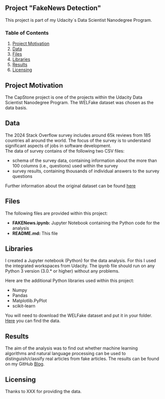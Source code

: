 ## Project "FakeNews Detection"

This project is part of my Udacity´s Data Scientist Nanodegree Program. 

### Table of Contents
 
1. [Project Motivation](#motivation)
2. [Data](#data)
3. [Files](#files)
4. [Libraries](#libraries)
5. [Results](#results)
6. [Licensing](#licensing)

## Project Motivation <a name="motivation"></a>

The CapStone project is one of the projects within the Udacity Data Scientist Nanodegree Program. The WELFake dataset was chosen as the data basis.

## Data <a name="data"></a>

The 2024 Stack Overflow survey includes around 65k reviews from 185 countries all around the world. The focus of the survey is to understand significant aspects of jobs in software development.</br>
The data of survey contains of the following two CSV files:
<ul>
  <li>schema of the survey data, containing information about the more than 100 columns (i.e., questions) used within the survey
  <li>survey results, containing thousands of individual answers to the survey questions 
</ul>

Further information about the original dataset can be found [here](https://zenodo.org/records/4561253)

## Files <a name="files"></a>

The following files are provided within this project:
<ul>
  <li><b>FAKENews.ipynb:</b> Jupyter Notebook containing the Python code for the analysis</li>
  <li><b>README.md:</b> This file</li>
</ul>

## Libraries <a name="libraries"></a>

I created a Jupyter notebook (Python) for the data analysis. For this I used the integrated workspaces from Udacity. The ipynb file should run on any Python 3 version (3.0.* or higher) without any problems.</br>

Here are the additional Python libraries used within this project:
<ul>
  <li>Numpy</li>
  <li>Pandas</li>
  <li>Matplotlib.PyPlot</li>
  <li>scikit-learn</li>
</ul>

You will need to download the WELFake dataset and put it in your folder. [Here](https://zenodo.org/records/4561253) you can find the data. </br>

## Results <a name="results"></a>

The aim of the analysis was to find out whether machine learning algorithms and natural language processing can be used to distinguish/classify real articles from fake articles. The results can be found on my GitHub [Blog](https://techdataman.github.io/2024/10/11/blog-post-second.html).

## Licensing <a name="licensing"></a>

Thanks to XXX for providing the data.
